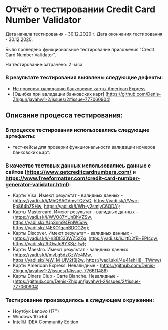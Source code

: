 # Отчёт о тестировании Credit Card Number Validator

Дата начала тестирования - 30.12.2020 г. Дата окончания тестирования - 30.12.2020. 

Было проведено функциональное тестирование приложения "Credit Card Number Validator".

На тестирование затрачено: 2 часа

### В результате тестирования выявлены следующие дефекты:
- [Не проходят валидацию банковские карты American Express](https://github.com/Denis-Zhigun/javahw1-2/issues/1#issue-776611486)
- [Ошибка при валидации банковских карт] (https://github.com/Denis-Zhigun/javahw1-2/issues/2#issue-777060904)

## Описание процесса тестирования:
### В процессе тестирования использовались следующие артефакты:
- тест-кейсы для проверки функциональности валидации номеров банковских карт.

### В качестве тестовых данных использовались данные с сайтов (https://www.getcreditcardnumbers.com/ и https://www.freeformatter.com/credit-card-number-generator-validator.html):
- Карты Visa. Имеют результат - валидных данных - (https://yadi.sk/i/MhQSAGVmvTQZsQ, https://yadi.sk/i/Vwc-Fp864bZSHw, https://yadi.sk/i/Wh-y2smjyC6QDA);
- Карты Mastercard. Имеют результат - валидных данных - (https://yadi.sk/i/WVO87YUnBhVZSw, https://yadi.sk/i/Up3nm94FpIW5cw, https://yadi.sk/i/4EKO1qanBDCC2g);
- Карты Discover. Имеют результат - валидных данных - (https://yadi.sk/i/-n3Dl533WZ5zZg, https://yadi.sk/i/JrtD2fEHEPl4gw, https://yadi.sk/i/hOwJd8YXSjzjfw);
- Карты Maestro. Имеют результат - валидных данных (https://yadi.sk/i/mvLg5dzGzWe4Mw, https://yadi.sk/i/eW_M_UIV2fBj2w, https://yadi.sk/i/4u41ehH8-_TWmw)
- Карты American Express. Невалидные - (https://github.com/Denis-Zhigun/javahw1-2/issues/1#issue-776611486)
- Карты Diners Club - Carte Blanche. Невалидные - (https://github.com/Denis-Zhigun/javahw1-2/issues/2#issue-777060904)

### Тестирование производилось в следующем окружении:
- Ноутбук Lenovo (17'')
- Windows 10 x64
- IntelliJ IDEA Community Edition

